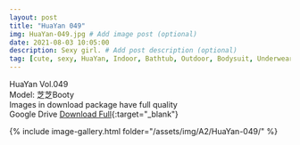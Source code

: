```yaml
---
layout: post
title: "HuaYan 049"
img: HuaYan-049.jpg # Add image post (optional)
date: 2021-08-03 10:05:00
description: Sexy girl. # Add post description (optional)
tag: [cute, sexy, HuaYan, Indoor, Bathtub, Outdoor, Bodysuit, Underwear, Cosplay, Big Tits, Tattoo]
---
```

HuaYan Vol.049  
Model: 芝芝Booty        
Images in download package have full quality                    
Google Drive [Download Full](http://gestyy.com/eoFCNv){:target="_blank"}

{% include image-gallery.html folder="/assets/img/A2/HuaYan-049/" %}
